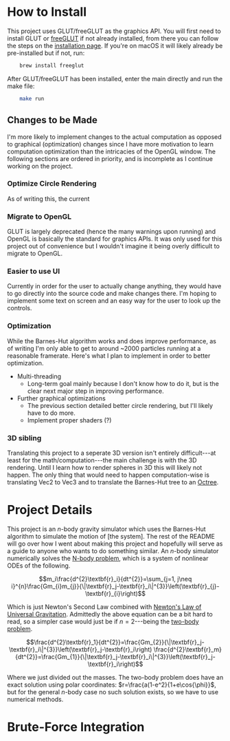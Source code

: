 # How to Install
This project uses GLUT/freeGLUT as the graphics API. You will first need to install GLUT or [freeGLUT](https://freeglut.sourceforge.net) if not already installed, from there you can follow the steps on the [installation page](https://freeglut.sourceforge.net/docs/install.php). If you're on macOS it will likely already be pre-installed but if not, run:
```bash
    brew install freeglut
```
After GLUT/freeGLUT has been installed, enter the main directly and run the make file:
```bash
    make run
```
## Changes to be Made
I'm more likely to implement changes to the actual computation as opposed to graphical (optimization) changes since I have more motivation to learn computation optimization than the intricacies of the OpenGL window. The following sections are ordered in priority, and is incomplete as I continue working on the project.
### Optimize Circle Rendering
As of writing this, the current 
### Migrate to OpenGL
GLUT is largely deprecated (hence the many warnings upon running) and OpenGL is basically the standard for graphics APIs. It was only used for this project out of convenience but I wouldn't imagine it being overly difficult to migrate to OpenGL. 
### Easier to use UI
Currently in order for the user to actually change anything, they would have to go directly into the source code and make changes there. I'm hoping to implement some text on screen and an easy way for the user to look up the controls. 
### Optimization
While the Barnes-Hut algorithm works and does improve performance, as of writing I'm only able to get to around ~2000 particles running at a reasonable framerate. Here's what I plan to implement in order to better optimization.
* Multi-threading
  * Long-term goal mainly because I don't know how to do it, but is the clear next major step in improving performance.
* Further graphical optimizations
  * The previous section detailed better circle rendering, but I'll likely have to do more.
  * Implement proper shaders (?)
### 3D sibling 
Translating this project to a seperate 3D version isn't entirely difficult---at least for the math/computation---the main challenge is with the 3D rendering. Until I learn how to render spheres in 3D this will likely not happen. The only thing that would need to happen computation-wise is translating Vec2 to Vec3 and to translate the Barnes-Hut tree to an [Octree](https://en.wikipedia.org/wiki/Octree). 
# Project Details
This project is an $n$-body gravity simulator which uses the Barnes-Hut algorithm to simulate the motion of [the system]. The rest of the README will go over how I went about making this project and hopefully will serve as a guide to anyone who wants to do something similar. An $n$-body simulator numerically solves the [N-body problem](https://en.wikipedia.org/wiki/N-body_problem), which is a system of nonlinear ODEs of the following.
```math
m_i\frac{d^{2}\textbf{r}_i}{dt^{2}}=\sum_{j=1, j\neq i}^{n}\frac{Gm_{i}m_{j}}{\|\textbf{r}_j-\textbf{r}_i\|^{3}}\left(\textbf{r}_{j}-\textbf{r}_{i}\right)
```
Which is just Newton's Second Law combined with [Newton's Law of Universal Gravitation](https://en.wikipedia.org/wiki/Newton%27s_law_of_universal_gravitation). Admittedly the above equation can be a bit hard to read, so a simpler case would just be if $n=2$---being the [two-body problem](https://en.wikipedia.org/wiki/Two-body_problem). 
```math
\frac{d^{2}\textbf{r}_1}{dt^{2}}=\frac{Gm_{2}}{\|\textbf{r}_j-\textbf{r}_i\|^{3}}\left(\textbf{r}_j-\textbf{r}_i\right) 
\frac{d^{2}\textbf{r}_m}{dt^{2}}=\frac{Gm_{1}}{\|\textbf{r}_j-\textbf{r}_i\|^{3}}\left(\textbf{r}_j-\textbf{r}_i\right)
```
Where we just divided out the masses. The two-body problem does have an exact solution using polar coordinates: $r=\frac{a(1-e^2}{1+e\cos{\phi}}$, but for the general $n$-body case no such solution exists, so we have to use numerical methods. 
# Brute-Force Integration
